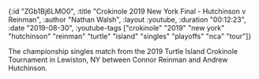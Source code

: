 {:id "ZGb1Bj6LMO0",
 :title "Crokinole 2019 New York Final - Hutchinson v Reinman",
 :author "Nathan Walsh",
 :layout :youtube,
 :duration "00:12:23",
 :date "2019-08-30",
 :youtube-tags
 ["crokinole"
  "2019"
  "new york"
  "hutchinson"
  "reinman"
  "turtle"
  "island"
  "singles"
  "playoffs"
  "nca"
  "tour"]}


The championship singles match from the 2019 Turtle Island Crokinole Tournament in Lewiston, NY between Connor Reinman and Andrew Hutchinson.
